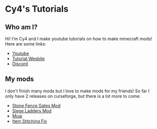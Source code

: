 # Cy4's Tutorials

## Who am I?
Hi! I'm Cy4 and I make youtube tutorials on how to make minecraft mods! Here are some links:
<ul>
  <li><a href="https://www.youtube.com/c/Cy4sTutorials">Youtube</a></li>
  <li><a href="https://mcmodding.club/tutorials/">Tutorial Wesbite</a></li>
  <li><a href="https://discord.gg/pGDqFU62Ez">Discord</a></li>
</ul>

## My mods
I don't finish many mods but I love to make mods for my friends! So far I only have 2 releases on curseforge, but there is a lot more to come:
 - <a href="https://www.curseforge.com/minecraft/mc-mods/stone-fence-gates">Stone Fence Gates Mod</a>
 - <a href="https://www.curseforge.com/minecraft/mc-mods/siege-ladders-mod">Siege Ladders Mod</a>
 - <a href="https://www.curseforge.com/minecraft/mc-mods/moai">Moai</a>
 - <a href="https://www.curseforge.com/minecraft/mc-mods/item-stitching-fix">Item Stitching Fix</a>

